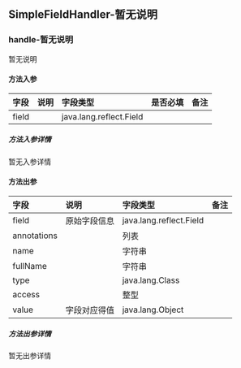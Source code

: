 ## SimpleFieldHandler-暂无说明



### handle-暂无说明

暂无说明

#### 方法入参

| 字段 | 说明 | 字段类型 | 是否必填 | 备注 |
|:---|:---|:---|:---|:----|
| field |  | java.lang.reflect.Field |  |  |

##### 方法入参详情

暂无入参详情

#### 方法出参

| 字段 | 说明 | 字段类型 | 备注 |
|:---|:---|:---|:---|
| field | 原始字段信息 | java.lang.reflect.Field |   |
| annotations |  | 列表 |   |
| name |  | 字符串 |   |
| fullName |  | 字符串 |   |
| type |  | java.lang.Class |   |
| access |  | 整型 |   |
| value | 字段对应得值 | java.lang.Object |   |

##### 方法出参详情

暂无出参详情




